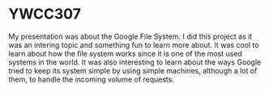 # YWCC307

My presentation was about the Google File System. I did this project as it was an intering topic and something fun to learn more about. It was cool to learn about how the file system works since it is one of the most used systems in the world. It was also interesting to learn about the ways Google tried to keep its system simple by using simple machines, although a lot of them, to handle the incoming volume of requests. 
